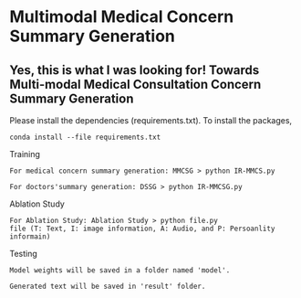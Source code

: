 # Multimodal Medical Concern Summary Generation

## Yes, this is what I was looking for! Towards Multi-modal Medical Consultation Concern Summary Generation
Please install the dependencies (requirements.txt). To install the packages, 

    conda install --file requirements.txt

Training

    For medical concern summary generation: MMCSG > python IR-MMCS.py

    For doctors'summary generation: DSSG > python IR-MMCSG.py
    
Ablation Study

    For Ablation Study: Ablation Study > python file.py
    file (T: Text, I: image information, A: Audio, and P: Persoanlity informain)

Testing 

    Model weights will be saved in a folder named 'model'.

    Generated text will be saved in 'result' folder. 








    
